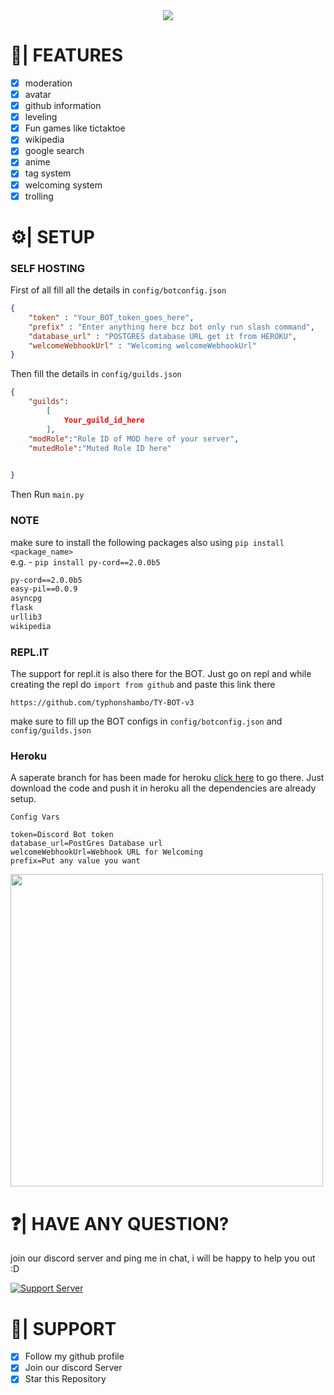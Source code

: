 <center><img src="https://capsule-render.vercel.app/api?type=waving&color=gradient&height=200&section=header&text=TY BOT&fontSize=80&fontAlignY=35&animation=twinkling&fontColor=gradient" /></center>

# 🧩| FEATURES
- [x] moderation
- [x] avatar
- [x] github information
- [x] leveling
- [x] Fun games like tictaktoe
- [x] wikipedia
- [x] google search
- [x] anime
- [x] tag system
- [x] welcoming system
- [x] trolling

# ⚙️| SETUP
### SELF HOSTING
First of all fill all the details in `config/botconfig.json`

```json
{
    "token" : "Your_BOT_token_goes_here",
    "prefix" : "Enter anything here bcz bot only run slash command",
    "database_url" : "POSTGRES database URL get it from HEROKU",
    "welcomeWebhookUrl" : "Welcoming welcomeWebhookUrl"
}
```
Then fill the details in `config/guilds.json`
```json
{
    "guilds":
        [
            Your_guild_id_here
        ],
    "modRole":"Role ID of MOD here of your server",
    "mutedRole":"Muted Role ID here"

    
}
```
Then Run `main.py`

### NOTE
make sure to install the following packages also using `pip install <package_name>` 
<br>e.g. - `pip install py-cord==2.0.0b5`
```txt
py-cord==2.0.0b5
easy-pil==0.0.9
asyncpg
flask
urllib3
wikipedia
```
### REPL.IT
The support for repl.it is also there for the BOT. Just go on repl and while creating the repl do `import from github` and paste this link there 
```
https://github.com/typhonshambo/TY-BOT-v3
```

make sure to fill up the BOT configs in `config/botconfig.json` and `config/guilds.json`

### Heroku 
A saperate branch for has been made for heroku [click here](https://github.com/typhonshambo/TY-BOT-v3/tree/heroku) to go there. Just download the code and push it in heroku all the dependencies are already setup.

`Config Vars`
```
token=Discord Bot token
database_url=PostGres Database url
welcomeWebhookUrl=Webhook URL for Welcoming
prefix=Put any value you want
```
<img src="https://i.imgur.com/UivSvkf.png" width=500>

# ❓| HAVE ANY QUESTION?
join our discord server and ping me in chat, i will be happy to help you out :D

[![Support Server](https://discord.com/api/guilds/556197206147727391/widget.png?style=banner2)](https://discord.gg/m5mSyTV7RR)

# 🙌| SUPPORT
- [x] Follow my github profile
- [x] Join our discord Server
- [x] Star this Repository